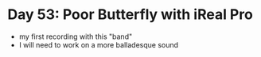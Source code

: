 # Day 53: Poor Butterfly with iReal Pro

- my first recording with this "band"
- I will need to work on a more balladesque sound
